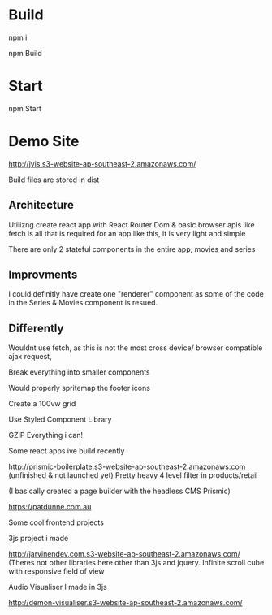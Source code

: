 
# Build
npm i 

npm Build

# Start
npm Start

# Demo Site
http://jvis.s3-website-ap-southeast-2.amazonaws.com/

Build files are stored in dist

## Architecture

Utilizng create react app with React Router Dom & basic browser apis like fetch is all that is required for an app like this, it is very light and simple

There are only 2 stateful components in the entire app, movies and series 

## Improvments
I could definitly have create one "renderer" component as some of the code in the Series & Movies component is resued.

## Differently

Wouldnt use fetch, as this is not the most cross device/ browser compatible ajax request,

Break everything into smaller components

Would properly spritemap the footer icons

Create a 100vw grid

Use Styled Component Library

GZIP Everything i can!

Some react apps ive build recently 

http://prismic-boilerplate.s3-website-ap-southeast-2.amazonaws.com 
(unfinished & not launched yet) Pretty heavy 4 level filter in products/retail

(I basically created a page builder with the headless CMS Prismic)

https://patdunne.com.au

Some cool frontend projects

3js project i made

http://jarvinendev.com.s3-website-ap-southeast-2.amazonaws.com/
(Theres not other libraries here other than 3js and jquery. Infinite scroll cube with responsive field of view

Audio Visualiser I made in 3js

http://demon-visualiser.s3-website-ap-southeast-2.amazonaws.com/

